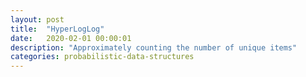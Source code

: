 ```yaml
---
layout: post
title:  "HyperLogLog"
date:   2020-02-01 00:00:01
description: "Approximately counting the number of unique items"
categories: probabilistic-data-structures
---
```


